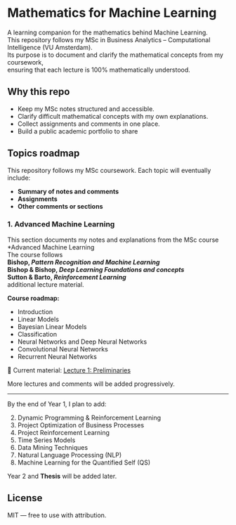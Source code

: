 # Mathematics for Machine Learning

A learning companion for the mathematics behind Machine Learning.  
This repository follows my MSc in Business Analytics – Computational Intelligence (VU Amsterdam).  
Its purpose is to document and clarify the mathematical concepts from my coursework,  
ensuring that each lecture is 100% mathematically understood.

## Why this repo  

- Keep my MSc notes structured and accessible.  
- Clarify difficult mathematical concepts with my own explanations.  
- Collect assignments and comments in one place.  
- Build a public academic portfolio to share

## Topics roadmap

This repository follows my MSc coursework. Each topic will eventually include:
- **Summary of notes and comments**
- **Assignments**
- **Other comments or sections**

### 1. Advanced Machine Learning

This section documents my notes and explanations from the MSc course *Advanced Machine Learning  
The course follows   
**Bishop, *Pattern Recognition and Machine Learning***   
**Bishop & Bishop, *Deep Learning Foundations and concepts***   
**Sutton & Barto, *Reinforcement Learning***    
additional lecture material.

**Course roadmap:**
- Introduction
- Linear Models  
- Bayesian Linear Models  
- Classification  
- Neural Networks and Deep Neural Networks  
- Convolutional Neural Networks  
- Recurrent Neural Networks  
  
📄 Current material: [Lecture 1: Preliminaries](docs/advanced-ml/lecture01.pdf)  

More lectures and comments will be added progressively.

---

By the end of Year 1, I plan to add:  

2. Dynamic Programming & Reinforcement Learning  
3. Project Optimization of Business Processes  
4. Project Reinforcement Learning  
5. Time Series Models  
6. Data Mining Techniques  
7. Natural Language Processing (NLP)  
8. Machine Learning for the Quantified Self (QS)

Year 2 and **Thesis** will be added later.

## License
MIT — free to use with attribution.
